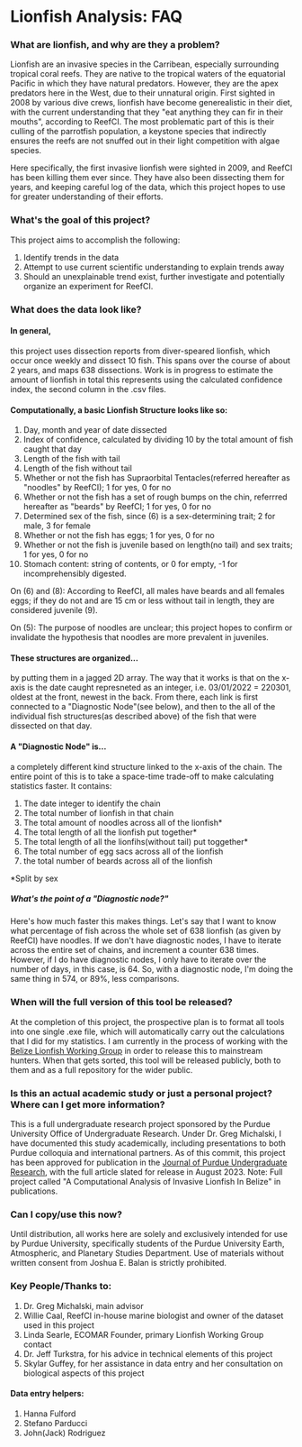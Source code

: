 # Lionfish Analysis: FAQ

### What are lionfish, and why are they a problem?
Lionfish are an invasive species in the Carribean, especially surrounding tropical coral reefs. They are native to the tropical waters of the equatorial Pacific in which they have natural predators. However, they are the apex predators here in the West, due to their unnatural origin. First sighted in 2008 by various dive crews, lionfish have become generealistic in their diet, with the current understanding that they "eat anything they can fir in their mouths", according to ReefCI. The most problematic part of this is their culling of the parrotfish population, a keystone species that indirectly ensures the reefs are not snuffed out in their light competition with algae species. 

Here specifically, the first invasive lionfish were sighted in 2009, and ReefCI has been killing them ever since. They have also been dissecting them for years, and keeping careful log of the data, which this project hopes to use for greater understanding of their efforts.

### What's the goal of this project?
This project aims to accomplish the following:
1. Identify trends in the data
2. Attempt to use current scientific understanding to explain trends away
3. Should an unexplainable trend exist, further investigate and potentially organize an experiment for ReefCI.

### What does the data look like?
#### In general,
this project uses dissection reports from diver-speared lionfish, which occur once weekly and dissect 10 fish. This spans over the course of about 2 years, and maps 638 dissections. Work is in progress to estimate the amount of lionfish in total this represents using the calculated confidence index, the second column in the .csv files. 

#### Computationally, a basic Lionfish Structure looks like so:
1. Day, month and year of date dissected
2. Index of confidence, calculated by dividing 10 by the total amount of fish caught that day
3. Length of the fish with tail
4. Length of the fish without tail
5. Whether or not the fish has Supraorbital Tentacles(referred hereafter as "noodles" by ReefCI); 1 for yes, 0 for no
6. Whether or not the fish has a set of rough bumps on the chin, referrred hereafter as "beards" by ReefCI; 1 for yes, 0 for no
7. Determined sex of the fish, since (6) is a sex-determining trait; 2 for male, 3 for female
8. Whether or not the fish has eggs; 1 for yes, 0 for no
9. Whether or not the fish is juvenile based on length(no tail) and sex traits; 1 for yes, 0 for no
10. Stomach content: string of contents, or 0 for empty, -1 for incomprehensibly digested.

On (6) and (8): According to ReefCI, all males have beards and all females eggs; if they do not and are 15 cm or less without tail in length, they are considered juvenile (9).

On (5): The purpose of noodles are unclear; this project hopes to confirm or invalidate the hypothesis that noodles are more prevalent in juveniles.

#### These structures are organized...
by putting them in a jagged 2D array. The way that it works is that on the x-axis is the date caught represneted as an integer, i.e. 03/01/2022 = 220301, oldest at the front, newest in the back. From there, each link is first connected to a "Diagnostic Node"(see below), and then to the all of the individual fish structures(as described above) of the fish that were dissected on that day.

#### A "Diagnostic Node" is...
a completely different kind structure linked to the x-axis of the chain. The entire point of this is to take a space-time trade-off to make calculating statistics faster. It contains:
1. The date integer to identify the chain
2. The total number of lionfish in that chain
3. The total amount of noodles across all of the lionfish*
4. The total length of all the lionfish put together*
5. The total length of all the lionfihs(without tail) put toggether*
6. The total number of egg sacs across all of the lionfish
7. the total number of beards across all of the lionfish

*Split by sex
##### What's the point of a "Diagnostic node?"
Here's how much faster this makes things.
Let's say that I want to know what percentage of fish across the whole set of 638 lionfish (as given by ReefCI) have noodles. If we don't have diagnostic nodes, I have to iterate across the entire set of chains, and increment a counter 638 times. However, if I do have diagnostic nodes, I only have to iterate over the number of days, in this case, is 64. So, with a diagnostic node, I'm doing the same thing in 574, or 89%, less comparisons.
### When will the full version of this tool be released?

At the completion of this project, the prospective plan is to format all tools into one single .exe file, which will automatically carry out the calculations that I did for my statistics. I am currently in the process of working with the [Belize Lionfish Working Group](https://eatdalion.bz) in order to release this to mainstream hunters. When that gets sorted, this tool will be released publicly, both to them and as a full repository for the wider public. 

### Is this an actual academic study or just a personal project? Where can I get more information?

This is a full undergraduate research project sponsored by the Purdue University Office of Undergraduate Research. Under Dr. Greg Michalski, I have documented this study academically, including presentations to both Purdue colloquia and international partners. As of this commit, this project has been approved for publication in the [Journal of Purdue Undergraduate Research](jpur.org), with the full article slated for release in August 2023. Note: Full project called "A Computational Analysis of Invasive Lionfish In Belize" in publications. 

### Can I copy/use this now?

Until distribution, all works here are solely and exclusively intended for use by Purdue University, specifically students of the Purdue University Earth, Atmospheric, and Planetary Studies Department. Use of materials without written consent from Joshua E. Balan is strictly prohibited.

### Key People/Thanks to:
1. Dr. Greg Michalski, main advisor
2. Willie Caal, ReefCI in-house marine biologist and owner of the dataset used in this project
3. Linda Searle, ECOMAR Founder, primary Lionfish Working Group contact
4. Dr. Jeff Turkstra, for his advice in technical elements of this project
5. Skylar Guffey, for her assistance in data entry and her consultation on biological aspects of this project
#### Data entry helpers:
1. Hanna Fulford
2. Stefano Parducci
3. John(Jack) Rodriguez
